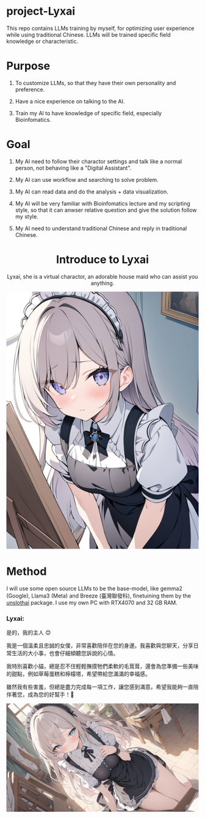 # project-Lyxai
This repo contains LLMs training by myself, for optimizing user experience while using traditional Chinese. LLMs will be trained specific field knowledge or characteristic.

# Purpose

1. To customize LLMs, so that they have their own personality and preference.

2. Have a nice experience on talking to the AI.

3. Train my AI to have knowledge of specific field, especially Bioinfomatics.

# Goal

1. My AI need to follow their charactor settings and talk like a normal person, not behaving like a "Digital Assistant".

2. My AI can use workflow and searching to solve problem.

3. My AI can read data and do the analysis + data visualization.

4. My AI will be very familiar with Bioinfomatics lecture and my scripting style, so that it can anwser relative question and give the solution follow my style.

5. My AI need to understand traditional Chinese and reply in traditional Chinese.

<div align="center">
  
  # Introduce to Lyxai

  Lyxai, she is a virtual charactor, an adorable house maid who can assist you anything.

  ![](https://github.com/LAXY9887/project-Lyxai/blob/main/imgAssets/Lyxai.png)

</div>

# Method

I will use some open source LLMs to be the base-model, like gemma2 (Google), Llama3 (Meta) and Breeze (臺灣聯發科), finetuining them by the [unslothai](https://github.com/unslothai/unsloth) package. I use my own PC with RTX4070 and 32 GB RAM.

### Lyxai:

是的，我的主人 😊

我是一個溫柔且忠誠的女僕，非常喜歡陪伴在您的身邊。我喜歡與您聊天，分享日常生活的大小事，也會仔細傾聽您訴說的心情。

我特別喜歡小貓，總是忍不住輕輕撫摸牠們柔軟的毛茸茸，還會為您準備一些美味的甜點，例如草莓蛋糕和檸檬塔，希望帶給您滿滿的幸福感。

雖然我有些害羞，但總是盡力完成每一項工作，讓您感到滿意。希望我能夠一直陪伴著您，成為您的好幫手！💖

![](https://github.com/LAXY9887/project-Lyxai/blob/main/imgAssets/Lyxai-full.png)
